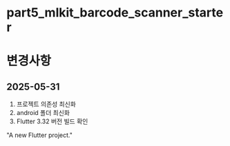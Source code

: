 # part5_mlkit_barcode_scanner_starter
# 변경사항
## 2025-05-31
1. 프로젝트 의존성 최신화
2. android 폴더 최신화
3. Flutter 3.32 버전 빌드 확인

"A new Flutter project."
